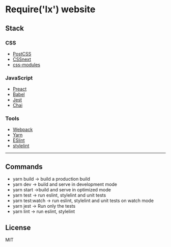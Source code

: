 # Require('lx') website



## Stack

### CSS

* [PostCSS](http://postcss.org/)
* [CSSnext](http://cssnext.io/)
* [css-modules](https://github.com/css-modules/css-modules)

### JavaScript

* [Preact](https://preactjs.com)
* [Babel](https://babeljs.io/)
* [Jest](https://facebook.github.io/jest/)
* [Chai](http://chaijs.com/)

### Tools

* [Webpack](https://webpack.js.org/)
* [Yarn](https://yarnpkg.com/)
* [ESlint](http://eslint.org/)   
* [stylelint](https://stylelint.io/)                                                  


---

## Commands

- yarn build -> build a production build
- yarn dev -> build and serve in development mode
- yarn start ->build and serve in optimized mode
- yarn test -> run eslint, stylelint and unit tests
- yarn test:watch -> run eslint, stylelint and unit tests on watch mode
- yarn jest -> Run only the tests
- yarn lint -> run eslint, stylelint


## License

MIT


[Preact]: https://github.com/developit/preact
[preact-compat]: https://github.com/developit/preact-compat
[webpack]: https://webpack.github.io
